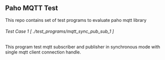 ## Paho MQTT Test

This repo contains set of test programs to evaluate paho mqtt library


###### Test Case 1 [ ./test_programs/mqtt_sync_pub_sub_1 ]

This program test mqtt subscriber and publisher in synchronous mode with single mqtt client connection handle. 

